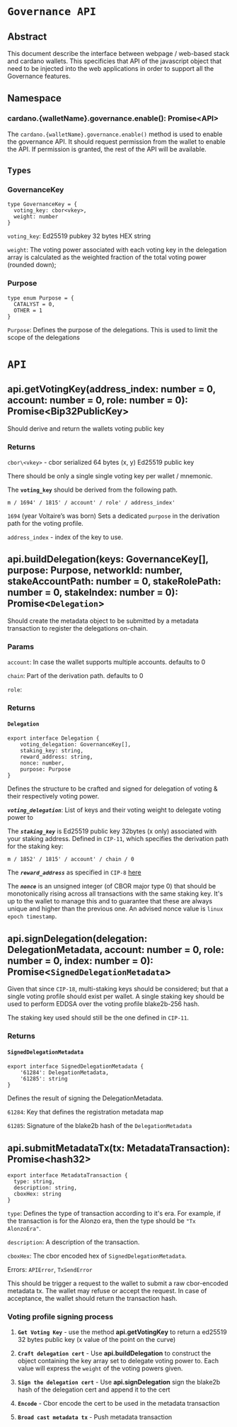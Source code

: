 # `Governance API`

## **Abstract**

This document describe the interface between webpage / web-based stack and cardano wallets. This specificies that API of the javascript object that need to be injected into the web applications in order to support all the Governance features.


## **Namespace**

### **cardano.{walletName}.governance.enable(): Promise\<API>**
The `cardano.{walletName}.governance.enable()` method is used to enable the governance API. It should request permission from the wallet to enable the API. If permission is granted, the rest of the API will be available. 

## `Types`

### **GovernanceKey**

```
type GovernanceKey = {
  voting_key: cbor<vkey>,
  weight: number
}

```

`voting_key`: Ed25519 pubkey 32 bytes HEX string  

`weight`: The voting power associated with each voting key in the delegation array is calculated as the weighted fraction of the total voting power (rounded down);


### **Purpose**

```
type enum Purpose = {
  CATALYST = 0,
  OTHER = 1
}

```

`Purpose`: Defines the purpose of the delegations. This is used to limit the scope of the delegations 


# **`API`**

## **api.getVotingKey**(address_index: number = 0, account: number = 0, role: number = 0): Promise\<Bip32PublicKey>

Should derive and return the wallets voting public key

### **Returns**
`cbor\<vkey>` - cbor serialized 64 bytes (x, y) Ed25519 public key  

There should be only a single single voting key per wallet / mnemonic. 

The **`voting_key`** should be derived from the following path. 

```
m / 1694' / 1815' / account' / role' / address_index'
```

`1694` (year Voltaire’s was born) Sets a dedicated `purpose` in the derivation path for the voting profile.  

`address_index` - index of the key to use. 


## **api.buildDelegation**(keys: GovernanceKey[], purpose: Purpose, networkId: number, stakeAccountPath: number = 0, stakeRolePath: number = 0, stakeIndex: number = 0): Promise\<**`Delegation`**>

Should create the metadata object to be submitted by a metadata transaction to register the delegations on-chain. 

### **Params**

`account`: In case the wallet supports multiple accounts. defaults to 0

`chain`: Part of the derivation path. defaults to 0

`role`: 

### **Returns**

#### **`Delegation`**

```
export interface Delegation {
    voting_delegation: GovernanceKey[],
    staking_key: string,
    reward_address: string,
    nonce: number,
    purpose: Purpose
}
```

Defines the structure to be crafted and signed for delegation of voting & their respectively voting power. 

***`voting_delegation`***: List of keys and their voting weight to delegate voting power to

The ***`staking_key`*** is Ed25519 public key 32bytes (x only) associated with your staking address. Defined in `CIP-11`, which specifies the derivation path for the staking key: 

```
m / 1852' / 1815' / account' / chain / 0
```

The ***`reward_address`*** as specified in `CIP-8` [here](https://cips.cardano.org/cips/cip8/#addressformats) 


The ***`nonce`*** is an unsigned integer (of CBOR major type 0) that should be monotonically rising across all transactions with the same staking key. It's up to the wallet to manage this and to guarantee that these are always unique and higher than the previous one. An advised nonce value is `linux epoch timestamp`.


## **api.signDelegation**(delegation: DelegationMetadata, account: number = 0, role: number = 0, index: number = 0): Promise\<**`SignedDelegationMetadata`**>

Given that since `CIP-18`, multi-staking keys should be considered; but that a single voting profile should exist per wallet. A single staking key should be used to perform EDDSA over the voting profile blake2b-256 hash.

The staking key used should still be the one defined in `CIP-11`. 

### **Returns**

#### **`SignedDelegationMetadata`**

```
export interface SignedDelegationMetadata {
    '61284': DelegationMetadata,
    '61285': string
}
```

Defines the result of signing the DelegationMetadata.

`61284`: Key that defines the registration metadata map

`61285`: Signature of the blake2b hash of the `DelegationMetadata`

## **api.submitMetadataTx(tx: MetadataTransaction): Promise\<hash32>**

```
export interface MetadataTransaction {
  type: string,
  description: string,
  cboxHex: string
}
```

`type`: Defines the type of transaction according to it's era. For example, if the transaction is for the Alonzo era, then the type should be `"Tx AlonzoEra"`.

`description`: A description of the transaction.

`cboxHex`: The cbor encoded hex of `SignedDelegationMetadata`.

Errors: `APIError`, `TxSendError`

This should be trigger a request to the wallet to submit a raw cbor-encoded metadata tx. The wallet may refuse or accept the request.
In case of acceptance, the wallet should return the transaction hash.

### Voting profile signing process

1. **`Get Voting Key`** - use the method **api.getVotingKey** to return a ed25519 32 bytes public key (x value of the point on the curve)

2. **`Craft delegation cert`** - Use **api.buildDelegation** to construct the object containing the key array set to delegate voting power to. Each value will express the `weight` of the voting powers given.

3. **`Sign the delegation cert`** - Use **api.signDelegation** sign the blake2b hash of the delegation cert and append it to the cert

4. **`Encode`** - Cbor encode the cert to be used in the metadata transaction

5. **`Broad cast metadata tx`** - Push metadata transaction